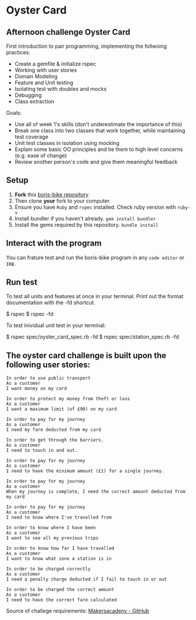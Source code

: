 Oyster Card
==================

## Afternoon challenge Oyster Card
First introduction to pair programming, implementing the follwoing practices:

- Create a gemfile & initialize rspec
- Working with user stories
- Domain Modeling
- Feature and Unit testing
- Isolating test with doubles and mocks
- Debugging
- Class extraction

Goals:
- Use all of week 1's skills (don't underestimate the importance of this)
- Break one class into two classes that work together, while maintaining test coverage
- Unit test classes in isolation using mocking
- Explain some basic OO principles and tie them to high level concerns (e.g. ease of change)
- Review another person's code and give them meaningful feedback

## Setup

1. **Fork** this [boris-bike repository](https://github.com/CorinneBosch/Oyster-Card/) 
2. Then clone **your** fork to your computer.
3. Ensure you have `Ruby` and `rspec` installed. Check ruby version with `ruby-v`
4. Install bundler if you haven't already.
`gem install bundler`
5. Install the gems required by this repository.
`bundle install`

## Interact with the program

You can frature test and run the boris-bike program in any `code editor` or `IRB`. 

## Run test 

To test all units and features at once in your terminal.
Print out the format documentation with the -fd shortcut.

$ rspec
$ rspec -fd

To test inividual unit test in your terminal:

$ rspec spec/oyster_card_spec.rb -fd
$ rspec spec/station_spec.rb -fd

## The oyster card challenge is built upon the following user stories:

```
In order to use public transport
As a customer
I want money on my card

In order to protect my money from theft or loss
As a customer
I want a maximum limit (of £90) on my card

In order to pay for my journey
As a customer
I need my fare deducted from my card

In order to get through the barriers.
As a customer
I need to touch in and out.

In order to pay for my journey
As a customer
I need to have the minimum amount (£1) for a single journey.

In order to pay for my journey
As a customer
When my journey is complete, I need the correct amount deducted from my card

In order to pay for my journey
As a customer
I need to know where I've travelled from

In order to know where I have been
As a customer
I want to see all my previous trips

In order to know how far I have travelled
As a customer
I want to know what zone a station is in

In order to be charged correctly
As a customer
I need a penalty charge deducted if I fail to touch in or out

In order to be charged the correct amount
As a customer
I need to have the correct fare calculated
```

Source of challege requirements: [Makersacadeny - GitHub](https://github.com/makersacademy/course/tree/main/oystercard)

